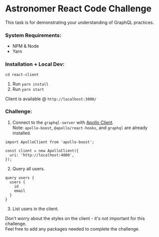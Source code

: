 # Astronomer React Code Challenge

This task is for demonstrating your understanding of GraphQL practices.

### System Requirements:

- NPM & Node
- Yarn

### Installation + Local Dev:

`cd react-client`

1. Run `yarn install`
2. Run `yarn start`

Client is available @ `http://localhost:3000/`

### Challenge:

1. Connect to the `graphql-server` with [Apollo Client](https://www.apollographql.com/docs/react/).<br/>
Note: `apollo-boost`, `@apollo/react-hooks`, and `graphql` are already installed.
```
import ApolloClient from 'apollo-boost';

const client = new ApolloClient({
  uri: 'http://localhost:4000',
});
```

2. Query all users.
```
query users {
  users {
    id
    email
  }
}
```

3. List users in the client.

Don't worry about the styles on the client - it's not important for this challenge.<br/>
Feel free to add any packages needed to complete the challenge.
